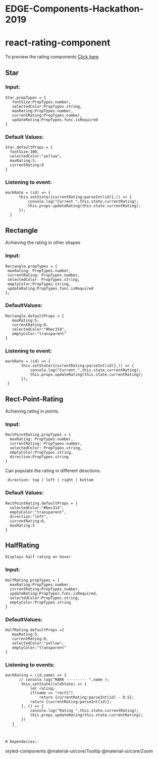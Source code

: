 # EDGE-Components-Hackathon-2019
# react-rating-component
To preview the rating components [Click here](https://rjomv8kmyo.codesandbox.io/) 
  
## Star

###  Input:
 
 ```
 Star.propTypes = {
    fontSize:PropTypes.number,
    selectedColor:PropTypes.string,
    maxRating:PropTypes.number,
    currentRating:PropTypes.number,
    updateRating:PropTypes.func.isRequired
}

 ```
 
 ###  Default Values:
  
  ```
  Star.defaultProps = {
    fontSize:100,
    selectedColor:"yellow",
    maxRating:5,
    currentRating:0
}  
  ```
  
 ### Listening to event:
 
  ```
  markRate = (id) => {
        this.setState({currentRating:parseInt(id)},() => {
            console.log("Current ",this.state.currentRating);
            this.props.updateRating(this.state.currentRating);
        });
    }

  ```
  
  ## Rectangle
  Achieving the rating in other shapes
  
### Input:
   ```
   Rectangle.propTypes = {
    maxRating: PropTypes.number,
    currentRating: PropTypes.number,
    selectedColor: PropTypes.string,
    emptyColor:PropTypes.string,
    updateRating:PropTypes.func.isRequired
};
 ```
  
### DefaultValues:
 ```
 Rectangle.defaultProps = {
    maxRating:5,
    currentRating:0,
    selectedColor:"#bec314",
    emptyColor:"transparent"
} 

 ```
 
 ### Listening to event:
 ```
 markRate = (id) => {       
        this.setState({currentRating:parseInt(id)},() => {
            console.log("Current ",this.state.currentRating);
            this.props.updateRating(this.state.currentRating);
        });
  } 
  ```
  
  ## Rect-Point-Rating
  Achieving rating in points.
  
  ### Input:
  ```
  RectPointRating.propTypes = {
    maxRating: PropTypes.number,
    currentRating: PropTypes.number,
    selectedColor: PropTypes.string,
    emptyColor:PropTypes.string,
    direction:PropTypes.string   
}

  ```
  Can populate the rating in different directions.
  
  ```
   direction: top | left | right | bottom
  ```
  
  ### Default Values:
  ```
  RectPointRating.defaultProps = {    
    selectedColor:"#bec314",
    emptyColor:"transparent",
    direction:"left",
    currentRating:0,
    maxRating:5
}

  ```
  
  ## HalfRating
    Displays half rating on hover
    
  ### Input:
  ```
  HalfRating.propTypes = {
    maxRating:PropTypes.number,
    currentRating:PropTypes.number,
    updateRating:PropTypes.func.isRequired,
    selectedColor:PropTypes.string,
    emptyColor:PropTypes.string
}
  ```
  
 ### DefaultValues:
 ```
 HalfRating.defaultProps ={
    maxRating:5,
    currentRating:0,
    selectedColor:"yellow",
    emptyColor:"transparent"
}
 ```
 
 ### Listening to events:
 ```
 markRating = (id,name) => {
       // console.log("MARK --------- ",name );
        this.setState((oldState) => {
            let rating;
            if(name == "rect1")
                return {currentRating:parseInt(id) - 0.5};
            return {currentRating:parseInt(id)};
        }, () => {
            console.log("Rating ",this.state.currentRating);
            this.props.updateRating(this.state.currentRating);
        })
    }
    ```
  
  
 # Dependecies:-
   ```
  styled-components
  @material-ui/core/Tooltip
  @material-ui/core/Zoom
  
   ```

  



















  
 
